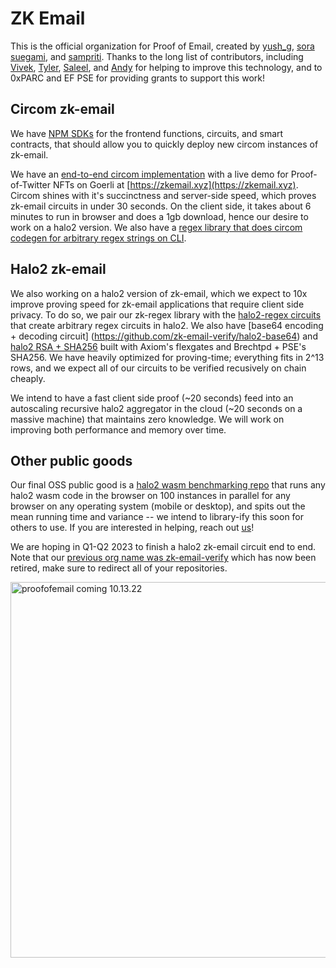 # ZK Email
This is the official organization for Proof of Email, created by [yush_g](https://twitter.com/yush_g), [sora suegami](https://twitter.com/SoraSue77), and [sampriti](https://twitter.com/sampriti0). Thanks to the long list of contributors, including [Vivek](https://twitter.com/viv_boop), [Tyler](https://twitter.com/AtHeartEngineer), [Saleel](https://github.com/saleel), and [Andy](https://twitter.com/AndyGuzmanEth) for helping to improve this technology, and to 0xPARC and EF PSE for providing grants to support this work!

## Circom zk-email
We have [NPM SDKs](https://www.npmjs.com/search?q=%40zk-email) for the frontend functions, circuits, and smart contracts, that should allow you to quickly deploy new circom instances of zk-email.

We have an [end-to-end circom implementation](https://github.com/zk-email-verify/zk-email-verify/) with a live demo for Proof-of-Twitter NFTs on Goerli at [https://zkemail.xyz](https://zkemail.xyz). Circom shines with it's succinctness and server-side speed, which proves zk-email circuits in under 30 seconds. On the client side, it takes about 6 minutes to run in browser and does a 1gb download, hence our desire to work on a halo2 version. We also have a [regex library that does circom codegen for arbitrary regex strings on CLI](https://github.com/zk-email-verify/zk-regex/). 

## Halo2 zk-email
We also working on a halo2 version of zk-email, which we expect to 10x improve proving speed for zk-email applications that require client side privacy. To do so, we pair our zk-regex library with the [halo2-regex circuits](https://github.com/zk-email-verify/halo2-regex/) that create arbitrary regex circuits in halo2. We also have [base64 encoding + decoding circuit] (https://github.com/zk-email-verify/halo2-base64) and [halo2 RSA + SHA256](https://github.com/zk-email-verify/halo2-rsa) built with Axiom's flexgates and Brechtpd  + PSE's SHA256. We have heavily optimized for proving-time; everything fits in 2^13 rows, and we expect all of our circuits to be verified recusively on chain cheaply. 

We intend to have a fast client side proof (~20 seconds) feed into an autoscaling recursive halo2 aggregator in the cloud (~20 seconds on a massive machine) that maintains zero knowledge. We will work on improving both performance and memory over time.

## Other public goods
Our final OSS public good is a [halo2 wasm benchmarking repo](https://github.com/Divide-By-0/halo2-secp) that runs any halo2 wasm code in the browser on 100 instances in parallel for any browser on any operating system (mobile or desktop), and spits out the mean running time and variance -- we intend to library-ify this soon for others to use. If you are interested in helping, reach out [us](https://twitter.com/yush_g)!

We are hoping in Q1-Q2 2023 to finish a halo2 zk-email circuit end to end. Note that our [previous org name was zk-email-verify](https://github.com/zk-email-verify/) which has now been retired, make sure to redirect all of your repositories.

<img width="601" alt="proofofemail coming 10.13.22" src="https://user-images.githubusercontent.com/4804438/195414950-629e0e13-dea2-4f0c-a433-2bf3b2151533.png">


